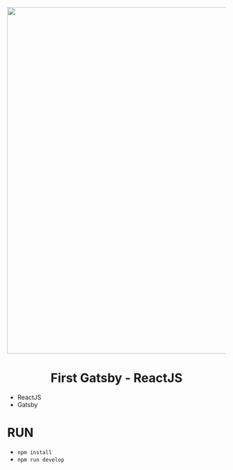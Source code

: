 <div align="center">
    <img src="https://www.analist.org/wp-content/uploads/2023/06/what-is-gatsby-js-and-why-use-it_03-208x.png" width="800"/>
</div>

<div align="center">
<h1> First Gatsby - ReactJS</h1>
</div>

- ReactJS
- Gatsby

# RUN
- `npm install`
- `npm run develop`